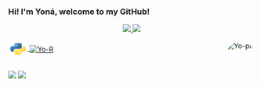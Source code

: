 ### Hi! I'm Yoná, welcome to my GitHub! 


<div align="center">
  <a href="https://github.com/yonahirakawa">
  <img height="180em" src="https://github-readme-stats.vercel.app/api?username=yonahirakawa&show_icons=true&theme=tokyonight&include_all_commits=true&count_private=true"/>
  <img height="100em" src="https://github-readme-stats.vercel.app/api/top-langs/?username=yonahirakawa&layout=compact&langs_count=7&theme=tokyonight"/>
</div>

<div style="display: inline_block"><br>
  <img align="center" alt="Yo-Python" height="30" width="40" src="https://raw.githubusercontent.com/devicons/devicon/master/icons/python/python-original.svg">
  <img align="center" alt="Yo-R" height="30" width="40" src="https://cdn.jsdelivr.net/gh/devicons/devicon/icons/r/r-original.svg">


  <img align="right" alt="Yo-pic" height="150" style="border-radius:50px;" src="https://cdn.discordapp.com/attachments/905616949684346942/905623492148473876/picasion.com_43481b1c2888362df6bf771af63579a9.gif">
</div>
  
  ##
  
<div> 
  <a href = "mailto:hirakawayona@gmail.com"><img src="https://img.shields.io/badge/-Gmail-%23333?style=for-the-badge&logo=gmail&logoColor=white" target="_blank"></a>
  <a href="https://www.linkedin.com/in/yona-hirakawa" target="_blank"><img src="https://img.shields.io/badge/-LinkedIn-%230077B5?style=for-the-badge&logo=linkedin&logoColor=white" target="_blank"></a> 
 
</div>
